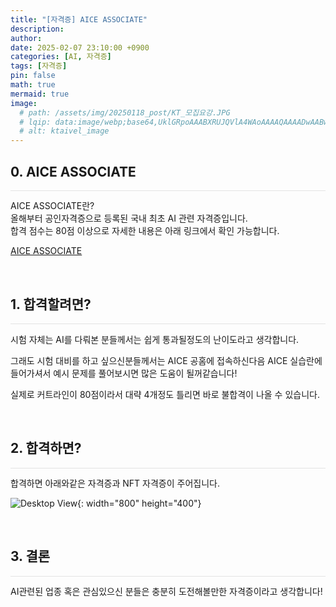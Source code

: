 ```yaml
---
title: "[자격증] AICE ASSOCIATE"
description: 
author:
date: 2025-02-07 23:10:00 +0900
categories: [AI, 자격증]
tags: [자격증]
pin: false
math: true
mermaid: true
image:
  # path: /assets/img/20250118_post/KT_모집요강.JPG
  # lqip: data:image/webp;base64,UklGRpoAAABXRUJQVlA4WAoAAAAQAAAADwAABwAAQUxQSDIAAAARL0AmbZurmr57yyIiqE8oiG0bejIYEQTgqiDA9vqnsUSI6H+oAERp2HZ65qP/VIAWAFZQOCBCAAAA8AEAnQEqEAAIAAVAfCWkAALp8sF8rgRgAP7o9FDvMCkMde9PK7euH5M1m6VWoDXf2FkP3BqV0ZYbO6NA/VFIAAAA
  # alt: ktaivel_image
---
```


## **0. AICE ASSOCIATE**
<hr style="height: 0.5px; background-color: rgba(0, 0, 0, .1); border: none;" />

AICE ASSOCIATE란?  
올해부터 공인자격증으로 등록된 국내 최초 AI 관련 자격증입니다.  
합격 점수는 80점 이상으로 자세한 내용은 아래 링크에서 확인 가능합니다.  

[AICE ASSOCIATE](https://aice.study/info/aice/asso)  

<br/>

## **1. 합격할려면?**
<hr style="height: 0.5px; background-color: rgba(0, 0, 0, .1); border: none;" />

시험 자체는 AI를 다뤄본 분들께서는 쉽게 통과될정도의 난이도라고 생각합니다.  

그래도 시험 대비를 하고 싶으신분들께서는 AICE 공홈에 접속하신다음 AICE 실습란에 들어가셔서 예시 문제를 풀어보시면 많은 도움이 될꺼같습니다!  

실제로 커트라인이 80점이라서 대략 4개정도 틀리면 바로 불합격이 나올 수 있습니다.  

<br/>


## **2. 합격하면?**
<hr style="height: 0.5px; background-color: rgba(0, 0, 0, .1); border: none;" />

합격하면 아래와같은 자격증과 NFT 자격증이 주어집니다.

![Desktop View](/assets/img/20250207_post/image.PNG){: width="800" height="400"}

<br/>

## **3. 결론**
<hr style="height: 0.5px; background-color: rgba(0, 0, 0, .1); border: none;" />

AI관련된 업종 혹은 관심있으신 분들은 충분히 도전해볼만한 자격증이라고 생각합니다!